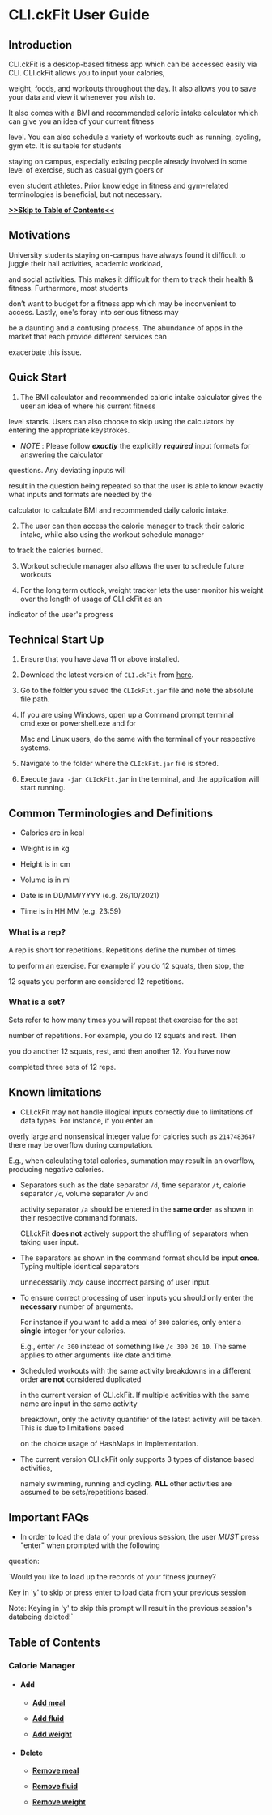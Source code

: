# CLI.ckFit User Guide

## Introduction

CLI.ckFit is a desktop-based fitness app which can be accessed easily via CLI. CLI.ckFit allows you to input your calories, 

weight, foods, and workouts throughout the day. It also allows you to save your data and view it whenever you wish to. 

It also comes with a BMI and recommended caloric intake calculator which can give you an idea of your current fitness 

level. You can also schedule a variety of workouts such as running, cycling, gym etc. It is suitable for students 

staying on campus, especially existing people already involved in some level of exercise, such as casual gym goers or 

even student athletes. Prior knowledge in fitness and gym-related terminologies is beneficial, but not necessary.

[**>>Skip to Table of Contents<<**](#table-of-contents)

## Motivations

University students staying on-campus have always found it difficult to juggle their hall activities, academic workload, 

and social activities. This makes it difficult for them to track their health & fitness. Furthermore, most students 

don’t want to budget for a fitness app which may be inconvenient to access. Lastly, one's foray into serious fitness may 

be a daunting and a confusing process. The abundance of apps in the market that each provide different services can 

exacerbate this issue.

## Quick Start

1. The BMI calculator and recommended caloric intake calculator gives the user an idea of where his current fitness 

level stands. Users can also choose to skip using the calculators by entering the appropriate keystrokes.

* *NOTE* : Please follow _**exactly**_ the explicitly _**required**_ input formats for answering the calculator 

questions. Any deviating inputs will 

result in the question being repeated so that the user is able to know exactly what inputs and formats are needed by the 

calculator to calculate BMI and recommended daily caloric intake.

2. The user can then access the calorie manager to track their caloric intake, while also using the workout schedule manager

to track the calories burned.

3. Workout schedule manager also allows the user to schedule future workouts

4. For the long term outlook, weight tracker lets the user monitor his weight over the length of usage of CLI.ckFit as an 

indicator of the user's progress

## Technical Start Up

1. Ensure that you have Java 11 or above installed.

2. Download the latest version of `CLI.ckFit` from [here](http://link.to/duke).

3. Go to the folder you saved the `CLIckFit.jar` file and note the absolute file path.

4. If you are using Windows, open up a Command prompt terminal cmd.exe or powershell.exe and for

   Mac and Linux users, do the same with the terminal of your respective systems.

5. Navigate to the folder where the `CLIckFit.jar` file is stored.

6. Execute `java -jar CLIckFit.jar` in the terminal, and the application will start running.

## Common Terminologies and Definitions

* Calories are in kcal

* Weight is in kg

* Height is in cm

* Volume is in ml

* Date is in DD/MM/YYYY (e.g. 26/10/2021)

* Time is in HH:MM (e.g. 23:59)

### What is a rep?

A rep is short for repetitions. Repetitions define the number of times

to perform an exercise. For example if you do 12 squats, then stop, the

12 squats you perform are considered 12 repetitions.

### What is a set?

Sets refer to how many times you will repeat that exercise for the set

number of repetitions. For example, you do 12 squats and rest. Then

you do another 12 squats, rest, and then another 12. You have now

completed three sets of 12 reps.

## Known limitations

* CLI.ckFit may not handle illogical inputs correctly due to limitations of data types. For instance, if you enter an

overly large and nonsensical integer value for calories such as `2147483647` there may be overflow during computation. 

  E.g., when calculating total calories, summation may result in an overflow, producing negative calories. 
  
* Separators such as the date separator `/d`, time separator `/t`, calorie separator `/c`, volume separator `/v` and 

  activity separator `/a` should be entered in the **same order** as shown in their respective command formats. 

  CLI.ckFit **does not** actively support the shuffling of separators when taking user input. 
  
* The separators as shown in the command format should be input **once**. Typing multiple identical separators 

  unnecessarily *may* cause incorrect parsing of user input. 
  
* To ensure correct processing of user inputs you should only enter the **necessary** number of arguments. 

  For instance if you want to add a meal of `300` calories, only enter a **single** integer for your calories.

  E.g., enter `/c 300` instead of something like `/c 300 20 10`. The same applies to other arguments like date and time.
  
* Scheduled workouts with the same activity breakdowns in a different order **are not** considered duplicated

  in the current version of CLI.ckFit. If multiple activities with the same name are input in the same activity 

  breakdown, only the activity quantifier of the latest activity will be taken. This is due to limitations based

  on the choice usage of HashMaps in implementation.
  
* The current version CLI.ckFit only supports 3 types of distance based activities, 

  namely swimming, running and cycling. **ALL** other activities are assumed to be sets/repetitions based. 

## Important FAQs

* In order to load the data of your previous session, the user *MUST* press "enter" when prompted with the following 

question: 

`Would you like to load up the records of your fitness journey?

Key in 'y' to skip or press enter to load data from your previous session

Note: Keying in 'y' to skip this prompt will result in the previous session's databeing deleted!`

## Table of Contents

### Calorie Manager

- #### Add 

  - [**Add meal**](#adding-a-meal)

  - [**Add fluid**](#adding-fluids)

  - [**Add weight**](#adding-weight)

- #### Delete

  - [**Remove meal**](#delete-a-meal)

  - [**Remove fluid**](#delete-a-fluid)

  - [**Remove weight**](#delete-a-weight)

[comment]: <> (- #### List)

[comment]: <> (  - [**List meals**]&#40;#list-meals&#41;)

[comment]: <> (  - [**List fluids**]&#40;#list-fluids&#41;)

[comment]: <> (  - [**List weights**]&#40;#list-weights&#41;)

[comment]: <> (  - [**List calories**]&#40;#list-calories&#41;)

[comment]: <> (  - [**List volumes**]&#40;#list-volumes&#41;)

[comment]: <> (- #### Help)

[comment]: <> (  - [**Access user help**]&#40;#help-command&#41;)

[comment]: <> (- #### Close CLI.ckFit)

[comment]: <> (  - [**Bye**]&#40;#bye&#41;)

[comment]: <> (### Workout Manager)

[comment]: <> (- #### Add)

[comment]: <> (  - [**Add workout**]&#40;#adding-workout&#41;)

[comment]: <> (  - [**Add scheduled workout**]&#40;#adding-scheduled-workout&#41;)

[comment]: <> (- #### Delete)

[comment]: <> (  - [**Remove workout**]&#40;#delete-a-workout&#41;)

[comment]: <> (  - [**Remove scheduled workout**]&#40;#delete-a-scheduled-workout&#41;)

[comment]: <> (- #### List)

[comment]: <> (  - [**List workouts**]&#40;#list-workouts&#41;)

[comment]: <> (  - [**List scheduled workouts**]&#40;#list-scheduled-workouts&#41;)

[comment]: <> (### Library Manager)

[comment]: <> (- #### Add)

[comment]: <> (  - [**Add meal to library**]&#40;#adding-meal-to-library&#41;)

[comment]: <> (  - [**Add fluid to library**]&#40;#adding-fluid-to-library&#41;)

[comment]: <> (- #### Delete)

[comment]: <> (    - [**Remove meal from library**]&#40;#delete-a-meal-from-library&#41;)

[comment]: <> (    - [**Remove fluid from library**]&#40;#delete-a-fluid-from-library&#41;)

[comment]: <> (- #### List)

[comment]: <> (    - [**List meals from library**]&#40;#list-meals-stored-in-library&#41;)

[comment]: <> (    - [**List fluids from library**]&#40;#list-fluids-stored-in-library&#41;)

[comment]: <> (### List Manager)

[comment]: <> (- [**List everything**]&#40;#list-everything&#41;)

[comment]: <> (### Miscellaneous)

[comment]: <> (- [**FAQ**]&#40;#faq&#41;)

[comment]: <> (- [**Command Summary**]&#40;#command-summary&#41;)

[comment]: <> (# *Features:*)

[comment]: <> (## Adding a meal)

[comment]: <> (Command Word: `add meal`)

[comment]: <> (Description: Adds a new meal to the list of meals, with its associated calories, date and time of consumption.)

[comment]: <> (Format: `add meal MEAL NAME </c MEAL CALORIES /d DATE /t TIME>`)

[comment]: <> (* The `MEAL_NAME` can contain spaces.)

[comment]: <> (* Prefixes cannot be swapped and must follow the order shown above. No duplicates allowed.)

[comment]: <> (* Each prefix only accepts one input after it.)

[comment]: <> (* The `MEAL_CALORIES` can only contain positive integers inclusive of 0.)

[comment]: <> (* You can only omit putting `MEAL_CALORIES` if you have saved the meal in your [meal library]&#40;#adding-meal-to-library&#41; already.)

[comment]: <> (* The `DATE` is in dd/mm/yyyy.)

[comment]: <> (* The `TIME` is in hh:mm.)

[comment]: <> (* If `DATE` or `TIME` is not specified, the system current date and time will be taken.)

[comment]: <> (* Meals can be added to a future date if desired)

[comment]: <> (  Example of usage:)

[comment]: <> (`add meal risotto /c 250 /d 14/10/2021 /t 08:30`)


[comment]: <> (## Adding fluids)

[comment]: <> (Command Word: `add fluid`)

[comment]: <> (Description: Adds a new fluid to the list of fluid items, with its associated calories, date and time of consumption.)


[comment]: <> (Format: `add fluid FLUID_NAME </c FLUID_CALORIES /v VOLUME /d DATE /t TIME>`)


[comment]: <> (* The `FLUID_NAME` can contain spaces.)

[comment]: <> (* Prefixes cannot be swapped and must follow the order shown above. No duplicates allowed.)

[comment]: <> (* Each prefix only accepts one input after it.)

[comment]: <> (* The `FLUID_CALORIES` can only contain positive integers inclusive of 0.)

[comment]: <> (* You can only omit putting `FLUID_CALORIES` if you have saved the drink in your [fluid library]&#40;#adding-fluid-to-library&#41; already.)

[comment]: <> (* The `VOLUME` can only contain positive integers inclusive of 0.)

[comment]: <> (* The `DATE` is in dd/mm/yyyy.)

[comment]: <> (* The `TIME` is in hh:mm.)

[comment]: <> (* Fluids can be added to a future date if desired)

[comment]: <> (Example of usage:)

[comment]: <> (`add fluid milk /c 180 /v 100 /d 08/09/2021 /t 07:40`)


[comment]: <> (Expected outcome:)

[comment]: <> (```)

[comment]: <> (Noted! CLI.ckFit has recorded your drink of milk of 180 calories and 100 ml on 08/09/2021 07:40.)

[comment]: <> (```)

[comment]: <> (## Adding weight)

[comment]: <> (Command Word: `add weight`)

[comment]: <> (Description: Adds a new weight to the list of weight items, with its associated date.)

[comment]: <> (Format: `add weight WEIGHT </d DATE>`)

[comment]: <> (* The `WEIGHT` cannot contain spaces and must be a non-negative number to maximum of 1 decimal place.)

[comment]: <> (* Prefixes cannot be swapped and must follow the order shown above. No duplicates allowed.)

[comment]: <> (* Each prefix only accepts one input after it.)

[comment]: <> (* The `WEIGHT` has to be realistic &#40;<1000.0 kg&#41; due to limitation of integer overflow.)

[comment]: <> (* The `DATE` is in dd/mm/yyyy.)

[comment]: <> (* If `DATE` is not specified, the current system date will be taken.)

[comment]: <> (* Only 1 `WEIGHT` should be included in your input.)

[comment]: <> (* If multiple `/d DATE` or `DATE` is written only the first input will be taken.)

[comment]: <> (Example of usage:)

[comment]: <> (`add weight 50 /d 03/04/2021`)

[comment]: <> (## Adding workout)

[comment]: <> (Command Word: `add workout`)

[comment]: <> (Description: Adds a new workout to the list of workout items, with its associated calories, date and time of workout.)

[comment]: <> (Format: `add workout WORKOUT_NAME /c CALORIES_BURNED </d DATE /t TIME>`)

[comment]: <> (* The `WORKOUT_NAME` can contain spaces.)

[comment]: <> (* Prefixes cannot be swapped and must follow the order shown above. No duplicates allowed.)

[comment]: <> (* Each prefix only accepts one input after it.)

[comment]: <> (* The `CALORIES_BURNT` can only contain positive integers inclusive of 0.)

[comment]: <> (* The `DATE` is in dd/mm/yyyy.)

[comment]: <> (* The `TIME` is in hh:mm.)

[comment]: <> (* If `DATE` or `TIME` is not specified, the system current date and time will be taken.)

[comment]: <> (* Workouts can be added to a future date if desired)

[comment]: <> (Example of usage:)

[comment]: <> (* `add workout jog /c 250 /d 07/08/2021 /t 15:00` records a *workout* with the)

[comment]: <> (  description `jog` and `250` calories burned on `07/08/2021` at `15:00`.)

[comment]: <> (* `add workout jog /c 250` records a *workout* with the)

[comment]: <> (    description `jog` and `250` calories burned on **today's date and current time**.)

[comment]: <> (## Adding scheduled workout)


[comment]: <> (Command Word: `add schedule`)

[comment]: <> (Description: Adds a new scheduled workout to the list of scheduled workout items with the option to include )

[comment]: <> (activity breakdowns, with date and time of workout.)

[comment]: <> (### With no activity breakdown:)

[comment]: <> (Format: `add schedule WORKOUT_NAME /d DATE /t TIME </r>`)

[comment]: <> (* The `WORKOUT_NAME` can contain spaces.)

[comment]: <> (* Prefixes cannot be swapped and must follow the order shown above. No duplicates allowed.)

[comment]: <> (* Each prefix only accepts one input after it.)

[comment]: <> (* The `DATE` is in dd/mm/yyyy.)

[comment]: <> (* The `TIME` is in hh:mm.)

[comment]: <> (* The `DATE` or `TIME` is compulsory for schedules.)

[comment]: <> (* The `/r` flag at the end is an ***optional*** flag for recurrence, which schedules a weekly *recurring* workout.)

[comment]: <> (* The ***optional*** `/r` flag, **if** included, **must** be at the end of the command.)

[comment]: <> (Example of usage:)

[comment]: <> (* `add schedule chest day /d 22/12/2021 /t 15:00` adds a *non-recurring workout* to your schedule with the )

[comment]: <> (  description `chest day` on `22/12/2021` at `15:00`.)

[comment]: <> (* `add schedule weekly chest day /d 07/12/2021 /t 13:50 /r` adds a *recurring* workout to your schedule with the)

[comment]: <> (  description `weekly chest day` on `07/12/2021` at `13:50`.)

[comment]: <> (### With activity breakdown)

[comment]: <> (Format: `add schedule WORKOUT_NAME /d DATE /t TIME </a ACTIVITY_NAME:ACTIVITY_QUANTIFIER, ...> </r>`)

[comment]: <> (* The `/a` separator is optional.)

[comment]: <> (* The `ACTIVITY_NAME` can contain spaces and `:` ***must*** follow after it.)

[comment]: <> (* Prefixes cannot be swapped and must follow the order shown above. No duplicates allowed.)

[comment]: <> (* Each prefix only accepts one input after it.)

[comment]: <> (* CLI.ckFit supports 3 special **case-sensitive** keywords for `ACTIVITY_NAME`, namely `running/swimming/cycling`.)

[comment]: <> (  If any of these 3 keywords are used, then `ACTIVITY_QUANTIFIER` takes in one **positive non-zero integer** `[DISTANCE]`)

[comment]: <> (  in **metres** for the activity.)

[comment]: <> (* For **ALL** other kinds of `ACTIVITY_NAME`, `ACTIVITY_QUANTIFIER` takes in two **positive non-zero integers** )

[comment]: <> (  in the form `[SETS]x[REPS]`. In other words it is **assumed** that the activities are sets/repetitions)

[comment]: <> (  activities. &#40;Read more about Sets and Reps under [**Common Terminologies**]&#40;#common-terminologies-and-definitions&#41;&#41;)

[comment]: <> (* Multiple activities can be entered as long as they are separated by a comma `,`.)

[comment]: <> (* The `/r` flag at the end is an ***optional*** flag for recurrence, which schedules a weekly recurring workout.)

[comment]: <> (* The ***optional*** `/r` flag, if included, **must** be at the end of the command.)


[comment]: <> (Example of usage:)

[comment]: <> (* `add schedule weekly chest day /d 07/12/2021 /t 15:00 /a bench press:5x12, pushups:5x20 /r` adds a *recurring* workout)

[comment]: <> (  to your schedule with the description `weekly chest day` on `07/12/2021` at `15:00`. Furthermore, an activity breakdown of)

[comment]: <> (  `bench press` with `5` sets and `12` reps as well as `pushups` with `5` sets of `20` reps will also be added.)

[comment]: <> (* `add schedule triathlon training /d 07/12/2021 /t 15:00 /a running:3000, swimming:1000, cycling:4000` adds a *non-recurring* workout)

[comment]: <> (  to your schedule with the description `traithlon training` on `07/12/2021` at `15:00`. Furthermore, an activity breakdown of)

[comment]: <> (  `running` for `3000` metres, `swimming` for `1000` metres as well as `cycling` for `4000` metres will also be added.)

[comment]: <> (## Adding meal to library)

[comment]: <> (Command Word: `library addmeal`)

[comment]: <> (Description: Add a new meal record to the library, with its associated calories.)

[comment]: <> (Format: `library addmeal MEAL_NAME /c MEAL_CALORIES`)

[comment]: <> (* The MEAL_NAME can contain spaces.)

[comment]: <> (* Prefixes cannot be swapped and must follow the order shown above. No duplicates allowed.)

[comment]: <> (* Each prefix only accepts one input after it.)

[comment]: <> (* The MEAL_CALORIES can only contain positive integers inclusive of 0.)

[comment]: <> (Example of usage:)

[comment]: <> (`library addmeal chocolate cake /c 110`)

[comment]: <> (## Adding fluid to library)

[comment]: <> (Command Word: `library addfluid`)

[comment]: <> (Description: Adds a new fluid record to the library, with its associated calories.)

[comment]: <> (Format: `library addfluid FLUID_NAME /c FLUID_CALORIES`)

[comment]: <> (* The FLUID_NAME can contain spaces.)

[comment]: <> (* Prefixes cannot be swapped and must follow the order shown above. No duplicates allowed.)

[comment]: <> (* Each prefix only accepts one input after it.  )

[comment]: <> (* The FLUID_CALORIES can only contain positive integers inclusive of 0.)

[comment]: <> (Example of usage:)

[comment]: <> (`library addfluid chocolate milk /c 200`)

[comment]: <> (## Delete a meal)

[comment]: <> (Command Word: `delete meal`)

[comment]: <> (Description: Remove a meal from the list of meal items.)

[comment]: <> (Format: `delete meal INDEX`)

[comment]: <> (* The `INDEX` can only contain integers from the list.)

[comment]: <> (Example of usage:)

[comment]: <> (`delete meal 1`)

[comment]: <> (## Delete a fluid)

[comment]: <> (Command Word: `delete fluid`)

[comment]: <> (Description: Removes a fluid from the list of fluid items.)

[comment]: <> (Format: `delete fluid INDEX`)

[comment]: <> (* The `INDEX` can only contain integers from the list.)

[comment]: <> (Example of usage:)

[comment]: <> (`delete fluid 2`)

[comment]: <> (## Delete a weight)

[comment]: <> (Command Word: `delete weight`)

[comment]: <> (Description: Deletes a meal from the list of meals.)

[comment]: <> (Format: `delete weight INDEX`)

[comment]: <> (* Use `list weights all` to determine the index of the meal you wish to delete.)

[comment]: <> (* The `INDEX` can only contain integers from the list.)

[comment]: <> (* Only 1 `INDEX` should be included in your input.)

[comment]: <> (Example of usage:)

[comment]: <> (`delete weight 2`)

[comment]: <> (## Delete a workout)

[comment]: <> (Command Word: `delete workout`)

[comment]: <> (Description: Deletes a workout from the list of workout items.)

[comment]: <> (Format: `delete workout INDEX`)

[comment]: <> (* Use `list workouts all` to determine the index of the workout you wish to delete.)

[comment]: <> (* The `INDEX` can only contain integers from the list.)

[comment]: <> (Example of usage:)

[comment]: <> (* `delete workout 3` will delete the workout with index `3` as seen in the list from `list schedule all` if the index is valid.)

[comment]: <> (## Delete a scheduled workout)

[comment]: <> (Command Word: `delete schedule`)

[comment]: <> (Description: Deletes a workout from the list of workout items.)

[comment]: <> (Format: `delete schedule INDEX`)

[comment]: <> (* Use `list schedule all` to determine the index of the scheduled workout you wish to delete.)

[comment]: <> (* The `INDEX` can only contain integers from the list.)

[comment]: <> (Example of usage:)

[comment]: <> (* `delete schedule 3` will delete the schedule workout with index `3` as seen in the list from `list schedule all` if the index is valid.)

[comment]: <> (## Delete a meal from library)

[comment]: <> (Command Word: `library deletemeal`)

[comment]: <> (Description: Deletes a meal record from the library.)

[comment]: <> (Format: `library deletemeal INDEX`)

[comment]: <> (* Use `library listmeals` to determine the index of the meal you wish to delete.)

[comment]: <> (Example of usage:)

[comment]: <> (`library deletemeal 2`)

[comment]: <> (## Delete a fluid from library)

[comment]: <> (Command Word: `library deletefluid`)

[comment]: <> (Description: Deletes a fluid record from the library.)

[comment]: <> (Format: `library deletefluid INDEX`)

[comment]: <> (* Use `library listfluids` to determine the index of the meal you wish to delete.)

[comment]: <> (Example of usage:)

[comment]: <> (`library deletefluid 2`)

[comment]: <> (## List meals)

[comment]: <> (Command Word: `list meals`)

[comment]: <> (Description: Lists all meals, with its associated calories, date and time of consumption.)

[comment]: <> (Format: `list meals <DATE>`)

[comment]: <> (* The `DATE` is in dd/mm/yyyy.)

[comment]: <> (* If `DATE` is left empty, the meals recorded **today** will be returned.)

[comment]: <> (* If the word `all` is written in place of `DATE`, **ALL** stored meals will be listed.)

[comment]: <> (Example of usage:)

[comment]: <> (`list meals`, `list meals 22/10/2021`, `list meals all`)


[comment]: <> (## List fluids)

[comment]: <> (Command Word: `list fluids`)

[comment]: <> (Description: Lists all fluids, with its associated calories, date and time of consumption.)

[comment]: <> (Format: `list fluids <DATE>`)

[comment]: <> (* The `DATE` is in dd/mm/yyyy.)

[comment]: <> (* If `DATE` is left empty, the fluids recorded today will be returned.)

[comment]: <> (* If the word `all` is written in place of DATE, ALL stored fluids will be listed.)

[comment]: <> (Example of usage:)

[comment]: <> (`list fluids`, `list fluids 22/10/2021`, `list fluids all`)

[comment]: <> (## List weights)

[comment]: <> (Command Word:`list weights`)

[comment]: <> (Description: Lists weight depending on date of entry.)

[comment]: <> (Format: `list weights <DATE>`)

[comment]: <> (* The `DATE` is in dd/mm/yyyy.)

[comment]: <> (* If `DATE` is left empty, the weights recorded **today** will be returned.)

[comment]: <> (* If the word `all` is written in place of `DATE`, **ALL** stored weights will be listed.)

[comment]: <> (* Only 1 `DATE` should be included in your input.)

[comment]: <> (Example of usage:)

[comment]: <> (`list weights`, `list weights 22/10/2021`, `list weights all`)

[comment]: <> (## List workouts)

[comment]: <> (Command Word:`list workouts`)

[comment]: <> (Description: Lists out all stored workout descriptions, )

[comment]: <> (calories burned, date and time depending on date of entry.)

[comment]: <> (Format: `list workouts <DATE>`)

[comment]: <> (* The `DATE` is in dd/mm/yyyy.)

[comment]: <> (* If `DATE` is left empty, the workouts recorded **today** will be returned.)

[comment]: <> (* If the word `all` is written in place of `DATE`, **ALL** stored workouts will be listed.)


[comment]: <> (Example of usage:)

[comment]: <> (* `list workouts` will list the recorded workouts for today's date.)

[comment]: <> (* `list workouts 22/10/2021` will list the recorded workouts on `22/10/2021`.)

[comment]: <> (* `list workouts all` will list all your recorded workouts.)

[comment]: <> (## List scheduled workouts)

[comment]: <> (Command Word: `list schedule`)

[comment]: <> (Description: Lists out stored scheduled )

[comment]: <> (workout descriptions, date and time as well as their activity breakdowns depending on date )

[comment]: <> (Format: `list schedule <DATE>`)

[comment]: <> (* The `DATE` is in dd/mm/yyyy.)

[comment]: <> (* If `DATE` is left empty, the schedule for the **today** will be returned.)

[comment]: <> (* If the word `all` is written in place of `DATE`, **ALL** stored scheduled workouts will be listed.)

[comment]: <> (Example of usage:)

[comment]: <> (* `list schedule` will list all the schedule for today's date.)

[comment]: <> (* `list schedule 22/10/2022` will list the schedule for `22/10/2022`.)

[comment]: <> (* `list schedule all` will list your full schedule.)

[comment]: <> (## List Volumes)

[comment]: <> (Command Word: `list volumes`)

[comment]: <> (Description: List volumes of all fluids consumed for a specific date)

[comment]: <> (Format: `list volumes <DATE>`)

[comment]: <> (## List Calories)

[comment]: <> (Command Word: `list calories`)

[comment]: <> (Description:  List total number of calories consumed, total number of calories burned and net calories)

[comment]: <> (for a chosen date)

[comment]: <> (Format: `list calories <DATE> `)

[comment]: <> (## List meals stored in library)

[comment]: <> (Command Word: `library listmeals`)

[comment]: <> (Description: Lists all meals stored in the library.)

[comment]: <> (Format: `library listmeals`)

[comment]: <> (## List fluids stored in library)

[comment]: <> (Command Word: `library listfluids`)

[comment]: <> (Description: Lists all fluids stored in the library.)

[comment]: <> (Format: `library listfluids`)

[comment]: <> (## List everything on current date)

[comment]: <> (Command Word: `list`)

[comment]: <> (Description: Lists all meals, fluids, weight, workouts and scheduled workouts on a particular date)

[comment]: <> (Format `list <DATE`)

[comment]: <> (* The `DATE` is in dd/mm/yyyy.)

[comment]: <> (* If `DATE` is left empty **today's** date will be taken.)

[comment]: <> (Example of usage:)

[comment]: <> (* `list` will list all data from meals, fluids, weight, workouts and schedule workouts for today's date.)

[comment]: <> (* `list 22/10/2021` will list all data on `22/10/2021`.)

[comment]: <> (## List everything on all dates)

[comment]: <> (Command Word: `list`)

[comment]: <> (Description: Lists all meals, fluids, weight, workouts and scheduled workouts on all dates)

[comment]: <> (Format `list all`)

[comment]: <> (Example of usage:)

[comment]: <> (`list all`)

[comment]: <> (Expected output)

[comment]: <> (```)

[comment]: <> (1. cookie)

[comment]: <> (Calories: 22)

[comment]: <> (Date: 15/02/2022)

[comment]: <> (Time: 19:38)

[comment]: <> (Total number of meals: 1)

[comment]: <> (Total calories: 22)

[comment]: <> (1. cola)

[comment]: <> (Calories: 123)

[comment]: <> (Volume: 0)

[comment]: <> (Date: 12/12/2024)

[comment]: <> (Time: 19:38)

[comment]: <> (Total number of fluids: 1)

[comment]: <> (Total calories: 123)

[comment]: <> (Your weight list is empty!)

[comment]: <> (Your workout list is empty!)

[comment]: <> (Your workout schedule is empty!)

[comment]: <> (```)

[comment]: <> (## Help Command)

[comment]: <> (Command Word: `help`)

[comment]: <> (Description: Lists out the formats of input for meal, fluid, workout, weight and library commands and )

[comment]: <> (provides the hyperlink to the user guide for more tech-savvy users to read.)

[comment]: <> (Example of usage:)

[comment]: <> (`help`)

[comment]: <> (## Bye)

[comment]: <> (Command Word: `bye`)

[comment]: <> (Description: Terminates CLI.ckFit program.)

[comment]: <> (Example of usage:)

[comment]: <> (`bye`)


[comment]: <> (## FAQ)

[comment]: <> (Q: Are the commands case-sensitive?)

[comment]: <> (A: Yes, please follow the specified casing. All commands are to be in lower-case. )

[comment]: <> (Q: How do I transfer my CLIckFit data to another computer?)

[comment]: <> (A: Transfer the data text files located in the same directory as your CLIckFit.jar file over)

[comment]: <> (to your other computer. Place it in the same directory as the CLIckFit.jar file on your other computer. Your)

[comment]: <> (data will then be loaded from the text files when you run CLIckFit.jar on your new computer.)

[comment]: <> (Q: Can I check and alter my CLIckFit data myself?)

[comment]: <> (A: Yes. You can open up the files, "Weight.txt", "Schedule.txt", "Workout.txt", "Food.txt" and)

[comment]: <> ("FoodBank.txt". These files contain the associated data which you can view and also update manually in the correct format if you wish to.)

[comment]: <> (## Command Summary)

[comment]: <> (*Psssstttttt click on the commands to skip sections!*)

[comment]: <> (* Parameters not enclosed in any brackets are compulsory while those enclosed in `<>` are ***optional***.)

[comment]: <> (* You can only omit putting calories if you have already saved the meal/fluid in their respective libraries.)

[comment]: <> (Command | Format of input)

[comment]: <> (------------ | -------------)

[comment]: <> ([**Add meal**]&#40;#adding-a-meal&#41;| `add meal MEAL_NAME </c MEAL_CALORIES /d DATE /t TIME>`)

[comment]: <> ([**Add fluid**]&#40;#adding-fluids&#41;| `add fluid FLUID_NAME </c FLUID_CALORIES /v VOLUME /d DATE /t TIME>`)

[comment]: <> ([**Add weight**]&#40;#adding-weight&#41;| `add weight WEIGHT /d <DATE>`)

[comment]: <> ([**Add workout**]&#40;#adding-workout&#41;| `add workout WORKOUT_NAME /c CALORIES_BURNED </d DATE /t TIME>`)

[comment]: <> ([**Add scheduled workout**]&#40;#adding-scheduled-workout&#41;| `add schedule WORKOUT_NAME /d DATE /t TIME </a ACTIVITY_NAME:ACTIVITY_QUANTIFIER, ...> </r>`)

[comment]: <> ([**Add meal to library**]&#40;#adding-meal-to-library&#41;| `library addmeal MEAL_NAME /c MEAL_CALORIES`)

[comment]: <> ([**Add fluid to library**]&#40;#adding-fluid-to-library&#41;| `library addfluid FLUID_NAME /c FLUID_CALORIES`)

[comment]: <> ([**Remove meal**]&#40;#delete-a-meal&#41;| `delete meal INDEX`)

[comment]: <> ([**Remove fluid**]&#40;#delete-a-fluid&#41;| `delete fluid INDEX`)

[comment]: <> ([**Remove weight**]&#40;#delete-a-weight&#41;| `delete weight INDEX`)

[comment]: <> ([**Remove workout**]&#40;#delete-a-workout&#41;| `delete workout INDEX`)

[comment]: <> ([**Remove scheduled workout**]&#40;#delete-a-scheduled-workout&#41;| `delete schedule INDEX`)

[comment]: <> ([**Remove meal from library**]&#40;#delete-a-meal-from-library&#41;| `library deletemeal INDEX`)

[comment]: <> ([**Remove fluid from library**]&#40;#delete-a-fluid-from-library&#41;| `library deletefluid INDEX`)

[comment]: <> ([**List meals**]&#40;#list-meals&#41;| `list meals <DATE>`)

[comment]: <> ([**List fluids**]&#40;#list-fluids&#41;| `list fluids <DATE>`)

[comment]: <> ([**List weights**]&#40;#list-weights&#41;| `list weights <DATE>`)

[comment]: <> ([**List workouts**]&#40;#list-workouts&#41;| `list workouts <DATE>`)

[comment]: <> ([**List calories**]&#40;#list-calories&#41;| `list calories <DATE>`)

[comment]: <> ([**List volume**]&#40;#list-volumes&#41;| `list volumes <DATE>`)

[comment]: <> ([**List scheduled workouts**]&#40;#list-scheduled-workouts&#41;| `list schedule <DATE>`)

[comment]: <> ([**List meals from library**]&#40;#list-meals-stored-in-library&#41;| `library listmeals`)

[comment]: <> ([**List fluids from library**]&#40;#list-fluids-stored-in-library&#41;| `library listfluids`)

[comment]: <> ([**List everything**]&#40;#list-everything&#41;| `list <DATE>`)

[comment]: <> ([**Access user help**]&#40;#help-command&#41;| `help`)